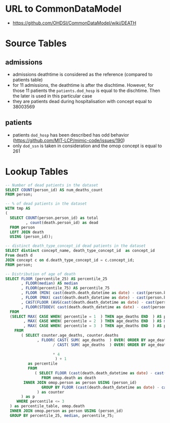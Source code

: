 # URL to CommonDataModel
- https://github.com/OHDSI/CommonDataModel/wiki/DEATH

# Source Tables

## admissions

- admissions deathtime is considered as the reference (compared to patients table)
- for 11 admissions, the deathtime is after the dischtime. However, for those 11 patients the `patients.dod_hosp` is equal to the dischtime. Then the later is used in this particular case
- they are patients dead during hospitalisation with concept equal to 38003569

## patients

- patients `dod_hosp` has been described has odd behavior (https://github.com/MIT-LCP/mimic-code/issues/190)
- only `dod_ssn` is taken in consideration and the omop concept is equal to 261

# Lookup Tables

``` sql
-- Number of dead patients in the dataset
SELECT COUNT(person_id) AS num_deaths_count
FROM person;
```

``` sql
-- % of dead patients in the dataset
WITH tmp AS 
(
  SELECT COUNT(person.person_id) as total
         , count(death.person_id) as dead 
  FROM person  
  LEFT JOIN death 
  USING (person_id));
```

``` sql
-- distinct death_type_concept_id dead patients in the dataset
SELECT distinct concept_name, death_type_concept_id  as concept_id 
From death d 
JOIN concept c on d.death_type_concept_id = c.concept_id;
FROM person;
```

``` sql
-- Distribution of age of death
SELECT FLOOR (percentile_25) AS percentile_25
       , FLOOR(median) AS median
       , FLOOR(percentile_75) AS percentile_75
       , FLOOR (MIN( cast(death.death_datetime as date) - cast(person.birth_datetime as date))  / 365.242  )    AS minimum
       , FLOOR (MAX( cast(death.death_datetime as date) - cast(person.birth_datetime as date))  / 365.242  )    AS maximum
       , CAST(FLOOR (AVG(cast(death.death_datetime as date) - cast(person.birth_datetime as date))  / 365.242 ) AS INTEGER)   AS mean
       , FLOOR(STDDEV( cast(death.death_datetime as date) - cast(person.birth_datetime as date))  / 365.242  ) AS stddev
  FROM
  (SELECT MAX( CASE WHEN( percentile = 1  ) THEN age_deaths END  ) AS percentile_25
        , MAX( CASE WHEN( percentile = 2  ) THEN age_deaths END  ) AS median
        , MAX( CASE WHEN( percentile = 3  ) THEN age_deaths END  ) AS percentile_75
    FROM
       ( SELECT counter.age_deaths, counter.deaths
              , FLOOR( CAST( SUM( age_deaths  ) OVER( ORDER BY age_deaths ROWS UNBOUNDED PRECEDING  ) AS DECIMAL  )
                     / CAST( SUM( age_deaths  ) OVER( ORDER BY age_deaths ROWS BETWEEN UNBOUNDED PRECEDING
                                                                        AND UNBOUNDED FOLLOWING  )  AS DECIMAL  )
                     * 4
                      ) + 1
          as percentile
          FROM
             ( SELECT FLOOR (cast(death.death_datetime as date) - cast(person.birth_datetime as date))  / 365.242 as age_deaths, count(*) AS deaths
                FROM omop.death as death
		INNER JOIN omop.person as person USING (person_id)
                GROUP BY FLOOR (cast(death.death_datetime as date) - cast(person.birth_datetime as date))
              ) as counter
       ) as p
     WHERE percentile <= 3
  ) as percentile_table, omop.death
  INNER JOIN omop.person as person USING (person_id)
  GROUP BY percentile_25, median, percentile_75;
```
